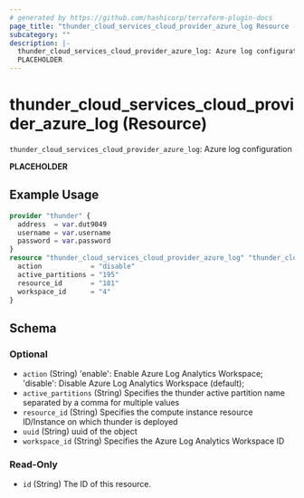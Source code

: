 ```yaml
---
# generated by https://github.com/hashicorp/terraform-plugin-docs
page_title: "thunder_cloud_services_cloud_provider_azure_log Resource - terraform-provider-thunder"
subcategory: ""
description: |-
  thunder_cloud_services_cloud_provider_azure_log: Azure log configuration
  PLACEHOLDER
---
```


# thunder_cloud_services_cloud_provider_azure_log (Resource)

`thunder_cloud_services_cloud_provider_azure_log`: Azure log configuration

__PLACEHOLDER__

## Example Usage

```terraform
provider "thunder" {
  address  = var.dut9049
  username = var.username
  password = var.password
}
resource "thunder_cloud_services_cloud_provider_azure_log" "thunder_cloud_services_cloud_provider_azure_log" {
  action            = "disable"
  active_partitions = "195"
  resource_id       = "181"
  workspace_id      = "4"
}
```

<!-- schema generated by tfplugindocs -->
## Schema

### Optional

- `action` (String) 'enable': Enable Azure Log Analytics Workspace; 'disable': Disable Azure Log Analytics Workspace (default);
- `active_partitions` (String) Specifies the thunder active partition name separated by a comma for multiple values
- `resource_id` (String) Specifies the compute instance resource ID/Instance on which thunder is deployed
- `uuid` (String) uuid of the object
- `workspace_id` (String) Specifies the Azure Log Analytics Workspace ID

### Read-Only

- `id` (String) The ID of this resource.



